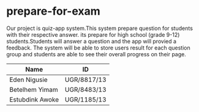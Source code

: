 # prepare-for-exam
Our project is quiz-app system.This system prepare question for students with their respective answer. 
its prepare for high school (grade 9-12) students.Students will answer a question and the app will
provied a feedback. The system will be able to store users result for each question group and students
are able to see their overall progress on their page.


Name               |           ID
--------------     |      ----------------
Eden  Nigusie      |         UGR/8817/13
Betelhem Yimam     |         UGR/8483/13
Estubdink Awoke    |         UGR/1185/13
